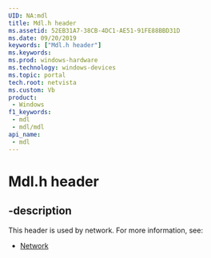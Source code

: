 ```yaml
---
UID: NA:mdl
title: Mdl.h header
ms.assetid: 52EB31A7-38CB-4DC1-AE51-91FE88BBD31D
ms.date: 09/20/2019
keywords: ["Mdl.h header"]
ms.keywords: 
ms.prod: windows-hardware
ms.technology: windows-devices
ms.topic: portal
tech.root: netvista
ms.custom: Vb
product:
 - Windows
f1_keywords:
 - mdl
 - mdl/mdl
api_name:
 - mdl
---
```


# Mdl.h header


## -description

This header is used by network. For more information, see:

- [Network](../_netvista/index.md)

